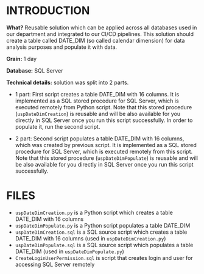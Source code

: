 
# INTRODUCTION

**What?** Reusable solution which can be applied across all databases used in our department and integrated to our CI/CD pipelines. This solution should create a table called DATE_DIM (so called calendar dimension) for data analysis purposes and populate it with data.

**Grain:** 1 day

**Database:** SQL Server

**Technical details:** solution was split into 2 parts.


* 1 part: First script creates a table DATE_DIM with 16 columns. It is implemented as a SQL stored procedure for SQL Server, which is executed remotely from Python script. Note that this stored procedure (`uspDateDimCreation`) is reusable and will be also available for you directly in SQL Server once you run this script successfully. In order to populate it, run the second script.

* 2 part: Second script populates a table DATE_DIM with 16 columns, which was created by previous script. It is implemented as a SQL stored procedure for SQL Server, which is executed remotely from this script. Note that this stored procedure (`uspDateDimPopulate`) is reusable and will be also available for you directly in SQL Server once you run this script successfully.

# FILES

* `uspDateDimCreation.py` is a Python script which creates a table DATE_DIM with 16 columns
* `uspDateDimPopulate.py` is a Python script populates a table DATE_DIM
* `uspDateDimCreation.sql` is a SQL source script which creates a table DATE_DIM with 16 columns (used in `uspDateDimCreation.py`)
* `uspDateDimPopulate.sql` is a SQL source script which populates a table DATE_DIM (used in `uspDateDimPopulate.py`)
* `CreateLoginUserPermission.sql` is script that creates login and user for accessing SQL Server remotely

